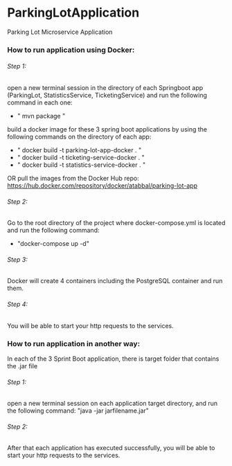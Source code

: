 # ParkingLotApplication
Parking Lot Microservice Application

### How to run application using Docker:

###### Step 1:
open a new terminal session in the directory of each Springboot app (ParkingLot, StatisticsService, TicketingService) and run the following command in each one:
- " mvn package "

build a docker image for these 3 spring boot applications by using the following commands on the directory of each app:
- " docker build -t parking-lot-app-docker . "
- " docker build -t ticketing-service-docker . "
- " docker build -t statistics-service-docker . "

OR
pull the images from the Docker Hub repo: https://hub.docker.com/repository/docker/atabbal/parking-lot-app
###### Step 2:
Go to the root directory of the project where docker-compose.yml is located and run the following command:
- "docker-compose up -d"

###### Step 3:
Docker will create 4 containers including the PostgreSQL container and run them.

###### Step 4:
You will be able to start your http requests to the services.


### How to run application in another way:
In each of the 3 Sprint Boot application, there is target folder that contains the .jar file

###### Step 1:
open a new terminal session on each application target directory, and run the following command: "java -jar jarfilename.jar"

###### Step 2:
After that each application has executed successfully, you will be able to start your http requests to the services.